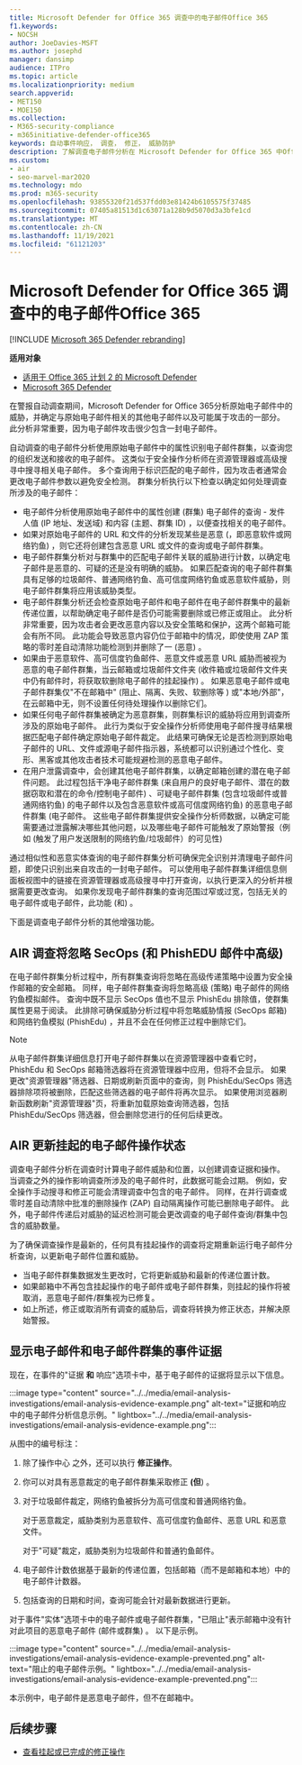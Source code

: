 ```yaml
---
title: Microsoft Defender for Office 365 调查中的电子邮件Office 365
f1.keywords:
- NOCSH
author: JoeDavies-MSFT
ms.author: josephd
manager: dansimp
audience: ITPro
ms.topic: article
ms.localizationpriority: medium
search.appverid:
- MET150
- MOE150
ms.collection:
- M365-security-compliance
- m365initiative-defender-office365
keywords: 自动事件响应， 调查， 修正， 威胁防护
description: 了解调查电子邮件分析在 Microsoft Defender for Office 365 中Office 365。
ms.custom:
- air
- seo-marvel-mar2020
ms.technology: mdo
ms.prod: m365-security
ms.openlocfilehash: 93855320f21d537fdd03e81424b6105575f37485
ms.sourcegitcommit: 07405a81513d1c63071a128b9d5070d3a3bfe1cd
ms.translationtype: MT
ms.contentlocale: zh-CN
ms.lasthandoff: 11/19/2021
ms.locfileid: "61121203"
---
```

# <a name="email-analysis-in-investigations-for-microsoft-defender-for-office-365"></a>Microsoft Defender for Office 365 调查中的电子邮件Office 365

[!INCLUDE [Microsoft 365 Defender rebranding](../includes/microsoft-defender-for-office.md)]

**适用对象**
- [适用于 Office 365 计划 2 的 Microsoft Defender](defender-for-office-365.md)
- [Microsoft 365 Defender](../defender/microsoft-365-defender.md)

在警报自动调查期间，Microsoft Defender for Office 365分析原始电子邮件中的威胁，并确定与原始电子邮件相关的其他电子邮件以及可能属于攻击的一部分。 此分析非常重要，因为电子邮件攻击很少包含一封电子邮件。

自动调查的电子邮件分析使用原始电子邮件中的属性识别电子邮件群集，以查询您的组织发送和接收的电子邮件。 这类似于安全操作分析师在资源管理器或高级搜寻中搜寻相关电子邮件。 多个查询用于标识匹配的电子邮件，因为攻击者通常会更改电子邮件参数以避免安全检测。 群集分析执行以下检查以确定如何处理调查所涉及的电子邮件：

- 电子邮件分析使用原始电子邮件中的属性创建 (群集) 电子邮件的查询 - 发件人值 (IP 地址、发送域) 和内容 (主题、群集 ID) ，以便查找相关的电子邮件。
- 如果对原始电子邮件的 URL 和文件的分析发现某些是恶意 (，即恶意软件或网络钓鱼) ，则它还将创建包含恶意 URL 或文件的查询或电子邮件群集。
- 电子邮件群集分析对与群集中的匹配电子邮件关联的威胁进行计数，以确定电子邮件是恶意的、可疑的还是没有明确的威胁。 如果匹配查询的电子邮件群集具有足够的垃圾邮件、普通网络钓鱼、高可信度网络钓鱼或恶意软件威胁，则电子邮件群集将应用该威胁类型。
- 电子邮件群集分析还会检查原始电子邮件和电子邮件在电子邮件群集中的最新传递位置，以帮助确定电子邮件是否仍可能需要删除或已修正或阻止。 此分析非常重要，因为攻击者会更改恶意内容以及安全策略和保护，这两个邮箱可能会有所不同。 此功能会导致恶意内容仍位于邮箱中的情况，即使使用 ZAP 策略的零时差自动清除功能检测到并删除了一 (恶意) 。
- 如果由于恶意软件、高可信度钓鱼邮件、恶意文件或恶意 URL 威胁而被视为恶意的电子邮件群集，当云邮箱或垃圾邮件文件夹 (收件箱或垃圾邮件文件夹中仍有邮件时，将获取软删除电子邮件的挂起操作) 。 如果恶意电子邮件或电子邮件群集仅"不在邮箱中" (阻止、隔离、失败、软删除等 ) 或"本地/外部"，在云邮箱中无，则不设置任何待处理操作以删除它们。
- 如果任何电子邮件群集被确定为恶意群集，则群集标识的威胁将应用到调查所涉及的原始电子邮件。 此行为类似于安全操作分析师使用电子邮件搜寻结果根据匹配电子邮件确定原始电子邮件裁定。 此结果可确保无论是否检测到原始电子邮件的 URL、文件或源电子邮件指示器，系统都可以识别通过个性化、变形、黑客或其他攻击者技术可能规避检测的恶意电子邮件。
- 在用户泄露调查中，会创建其他电子邮件群集，以确定邮箱创建的潜在电子邮件问题。 此过程包括干净电子邮件群集 (来自用户的良好电子邮件、潜在的数据窃取和潜在的命令/控制电子邮件) 、可疑电子邮件群集 (包含垃圾邮件或普通网络钓鱼) 的电子邮件以及包含恶意软件或高可信度网络钓鱼) 的恶意电子邮件群集 (电子邮件。 这些电子邮件群集提供安全操作分析师数据，以确定可能需要通过泄露解决哪些其他问题，以及哪些电子邮件可能触发了原始警报（例如 (触发了用户发送限制的网络钓鱼/垃圾邮件）的可见性) 

通过相似性和恶意实体查询的电子邮件群集分析可确保完全识别并清理电子邮件问题，即使只识别出来自攻击的一封电子邮件。 可以使用电子邮件群集详细信息侧面板视图中的链接在资源管理器或高级搜寻中打开查询，以执行更深入的分析并根据需要更改查询。 如果你发现电子邮件群集的查询范围过窄或过宽，包括无关的电子邮件或电子邮件，此功能 (和) 。

下面是调查电子邮件分析的其他增强功能。

## <a name="air-investigation-ignores-advanced-delivery-items-secops-mailbox-and-phishedu-messages"></a>AIR 调查将忽略 SecOps (和 PhishEDU 邮件中高级) 

在电子邮件群集分析过程中，所有群集查询将忽略在高级传递策略中设置为安全操作邮箱的安全邮箱。 同样，电子邮件群集查询将忽略高级 (策略) 电子邮件的网络钓鱼模拟邮件。 查询中既不显示 SecOps 值也不显示 PhishEdu 排除值，使群集属性更易于阅读。 此排除可确保威胁分析过程中将忽略威胁情报 (SecOps 邮箱) 和网络钓鱼模拟 (PhishEdu) ，并且不会在任何修正过程中删除它们。

>[!Note]
>从电子邮件群集详细信息打开电子邮件群集以在资源管理器中查看它时，PhishEdu 和 SecOps 邮箱筛选器将在资源管理器中应用，但将不会显示。 如果更改"资源管理器"筛选器、日期或刷新页面中的查询，则 PhishEdu/SecOps 筛选器排除项将被删除，匹配这些筛选器的电子邮件将再次显示。 如果使用浏览器刷新函数刷新"资源管理器"页，将重新加载原始查询筛选器，包括 PhishEdu/SecOps 筛选器，但会删除您进行的任何后续更改。
>

## <a name="air-updates-pending-email-action-status"></a>AIR 更新挂起的电子邮件操作状态

调查电子邮件分析在调查时计算电子邮件威胁和位置，以创建调查证据和操作。 当调查之外的操作影响调查所涉及的电子邮件时，此数据可能会过期。 例如，安全操作手动搜寻和修正可能会清理调查中包含的电子邮件。 同样，在并行调查或零时差自动清除中批准的删除操作 (ZAP) 自动隔离操作可能已删除电子邮件。 此外，电子邮件传递后对威胁的延迟检测可能会更改调查的电子邮件查询/群集中包含的威胁数量。

为了确保调查操作是最新的，任何具有挂起操作的调查将定期重新运行电子邮件分析查询，以更新电子邮件位置和威胁。

- 当电子邮件群集数据发生更改时，它将更新威胁和最新的传递位置计数。
- 如果邮箱中不再包含挂起操作的电子邮件或电子邮件群集，则挂起的操作将被取消，恶意电子邮件/群集视为已修复。
- 如上所述，修正或取消所有调查的威胁后，调查将转换为修正状态，并解决原始警报。

## <a name="the-display-of-incident-evidence-for-email-and-email-clusters"></a>显示电子邮件和电子邮件群集的事件证据

现在，在事件的"证据 **和** 响应"选项卡中，基于电子邮件的证据将显示以下信息。

:::image type="content" source="../../media/email-analysis-investigations/email-analysis-evidence-example.png" alt-text="证据和响应中的电子邮件分析信息示例。" lightbox="../../media/email-analysis-investigations/email-analysis-evidence-example.png":::

从图中的编号标注：

1. 除了操作中心 之外，还可以执行 **修正操作**。
2. 你可以对具有恶意裁定的电子邮件群集采取修正 **(但**) 。 
3. 对于垃圾邮件裁定，网络钓鱼被拆分为高可信度和普通网络钓鱼。

   对于恶意裁定，威胁类别为恶意软件、高可信度钓鱼邮件、恶意 URL 和恶意文件。

   对于"可疑"裁定，威胁类别为垃圾邮件和普通钓鱼邮件。

4. 电子邮件计数依据基于最新的传递位置，包括邮箱（而不是邮箱和本地）中的电子邮件计数器。
5. 包括查询的日期和时间，查询可能会针对最新数据进行更新。

对于事件"实体"选项卡中的电子邮件或电子邮件群集，"已阻止"表示邮箱中没有针对此项目的恶意电子邮件 (邮件或群集) 。 以下是示例。

:::image type="content" source="../../media/email-analysis-investigations/email-analysis-evidence-example-prevented.png" alt-text="阻止的电子邮件示例。" lightbox="../../media/email-analysis-investigations/email-analysis-evidence-example-prevented.png":::

本示例中，电子邮件是恶意电子邮件，但不在邮箱中。

## <a name="next-steps"></a>后续步骤

- [查看挂起或已完成的修正操作](air-review-approve-pending-completed-actions.md)
